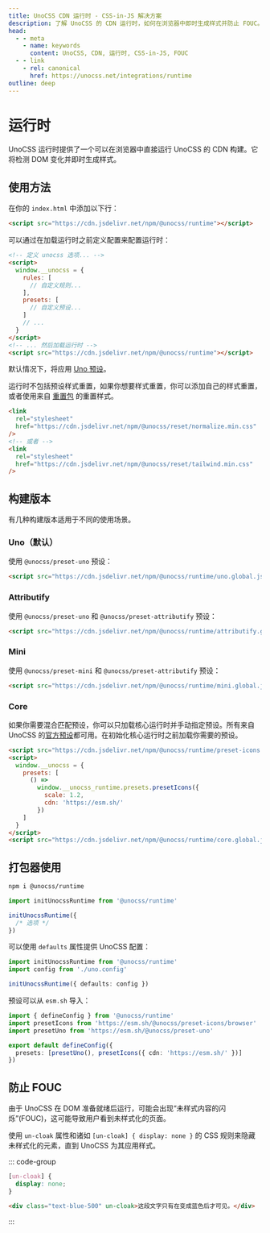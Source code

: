 ```yaml
---
title: UnoCSS CDN 运行时 - CSS-in-JS 解决方案
description: 了解 UnoCSS 的 CDN 运行时，如何在浏览器中即时生成样式并防止 FOUC。
head:
  - - meta
    - name: keywords
      content: UnoCSS, CDN, 运行时, CSS-in-JS, FOUC
  - - link
    - rel: canonical
      href: https://unocss.net/integrations/runtime
outline: deep
---
```


# 运行时

UnoCSS 运行时提供了一个可以在浏览器中直接运行 UnoCSS 的 CDN 构建。它将检测 DOM 变化并即时生成样式。

## 使用方法

在你的 `index.html` 中添加以下行：

```html [index.html]
<script src="https://cdn.jsdelivr.net/npm/@unocss/runtime"></script>
```

可以通过在加载运行时之前定义配置来配置运行时：

```html
<!-- 定义 unocss 选项... -->
<script>
  window.__unocss = {
    rules: [
      // 自定义规则...
    ],
    presets: [
      // 自定义预设...
    ]
    // ...
  }
</script>
<!-- ... 然后加载运行时 -->
<script src="https://cdn.jsdelivr.net/npm/@unocss/runtime"></script>
```

默认情况下，将应用 [Uno 预设](/presets/uno)。

运行时不包括预设样式重置，如果你想要样式重置，你可以添加自己的样式重置，或者使用来自 [重置包](/guide/style-reset) 的重置样式。

```html
<link
  rel="stylesheet"
  href="https://cdn.jsdelivr.net/npm/@unocss/reset/normalize.min.css"
/>
<!-- 或者 -->
<link
  rel="stylesheet"
  href="https://cdn.jsdelivr.net/npm/@unocss/reset/tailwind.min.css"
/>
```

## 构建版本

有几种构建版本适用于不同的使用场景。

### Uno（默认）

使用 `@unocss/preset-uno` 预设：

```html
<script src="https://cdn.jsdelivr.net/npm/@unocss/runtime/uno.global.js"></script>
```

### Attributify

使用 `@unocss/preset-uno` 和 `@unocss/preset-attributify` 预设：

```html
<script src="https://cdn.jsdelivr.net/npm/@unocss/runtime/attributify.global.js"></script>
```

### Mini

使用 `@unocss/preset-mini` 和 `@unocss/preset-attributify` 预设：

```html
<script src="https://cdn.jsdelivr.net/npm/@unocss/runtime/mini.global.js"></script>
```

### Core

如果你需要混合匹配预设，你可以只加载核心运行时并手动指定预设。所有来自 UnoCSS 的[官方预设](/presets/#预设)都可用。在初始化核心运行时之前加载你需要的预设。

```html
<script src="https://cdn.jsdelivr.net/npm/@unocss/runtime/preset-icons.global.js"></script>
<script>
  window.__unocss = {
    presets: [
      () =>
        window.__unocss_runtime.presets.presetIcons({
          scale: 1.2,
          cdn: 'https://esm.sh/'
        })
    ]
  }
</script>
<script src="https://cdn.jsdelivr.net/npm/@unocss/runtime/core.global.js"></script>
```

## 打包器使用

```bash
npm i @unocss/runtime
```

```ts
import initUnocssRuntime from '@unocss/runtime'

initUnocssRuntime({
  /* 选项 */
})
```

可以使用 `defaults` 属性提供 UnoCSS 配置：

```ts
import initUnocssRuntime from '@unocss/runtime'
import config from './uno.config'

initUnocssRuntime({ defaults: config })
```

预设可以从 `esm.sh` 导入：

```ts
import { defineConfig } from '@unocss/runtime'
import presetIcons from 'https://esm.sh/@unocss/preset-icons/browser'
import presetUno from 'https://esm.sh/@unocss/preset-uno'

export default defineConfig({
  presets: [presetUno(), presetIcons({ cdn: 'https://esm.sh/' })]
})
```

## 防止 FOUC

由于 UnoCSS 在 DOM 准备就绪后运行，可能会出现“未样式内容的闪烁”(FOUC)，这可能导致用户看到未样式化的页面。

使用 `un-cloak` 属性和诸如 `[un-cloak] { display: none }` 的 CSS 规则来隐藏未样式化的元素，直到 UnoCSS 为其应用样式。

::: code-group

```css
[un-cloak] {
  display: none;
}
```

```html
<div class="text-blue-500" un-cloak>这段文字只有在变成蓝色后才可见。</div>
```

:::
